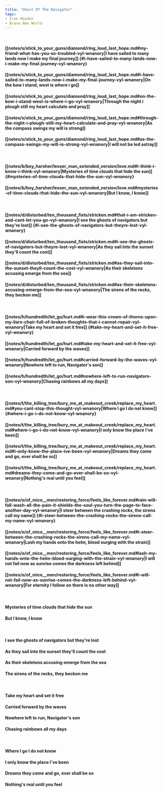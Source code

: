 ```yaml
---
title: "Ghost Of The Navigator"
tags:
- Iron Maiden
- Brave New World
---
```

&nbsp;
#### [[notes/s/stick_to_your_guns/diamond/ring_loud_last_hope.md#my-friend-what-has-you-so-troubled-vyl-wnanory|I have sailed to many lands now I make my final journey]] {#i-have-sailed-to-many-lands-now-i-make-my-final-journey-vyl-wnanory}
#### [[notes/s/stick_to_your_guns/diamond/ring_loud_last_hope.md#i-have-sailed-to-many-lands-now-i-make-my-final-journey-vyl-wnanory|On the bow i stand, west is where i go]]
#### [[notes/s/stick_to_your_guns/diamond/ring_loud_last_hope.md#on-the-bow-i-stand-west-is-where-i-go-vyl-wnanory|Through the night i plough still my heart calculate and pray]]
#### [[notes/s/stick_to_your_guns/diamond/ring_loud_last_hope.md#through-the-night-i-plough-still-my-heart-calculate-and-pray-vyl-wnanory|As the compass swings my will is strong]]
#### [[notes/s/stick_to_your_guns/diamond/ring_loud_last_hope.md#as-the-compass-swings-my-will-is-strong-vyl-wnanory|I will not be led astray]]
&nbsp;
#### [[notes/b/boy_harsher/lesser_man_extended_version/love.md#i-think-i-know-i-think-vyl-wnanory|Mysteries of time clouds that hide the sun]] {#mysteries-of-time-clouds-that-hide-the-sun-vyl-wnanory}
#### [[notes/b/boy_harsher/lesser_man_extended_version/love.md#mysteries-of-time-clouds-that-hide-the-sun-vyl-wnanory|But I know, I know]]
&nbsp;
#### [[notes/d/disturbed/ten_thousand_fists/stricken.md#that-i-am-stricken-and-cant-let-you-go-vyl-wnanory|I see the ghosts of navigators but they're lost]] {#i-see-the-ghosts-of-navigators-but-theyre-lost-vyl-wnanory}
#### [[notes/d/disturbed/ten_thousand_fists/stricken.md#i-see-the-ghosts-of-navigators-but-theyre-lost-vyl-wnanory|As they sail into the sunset they'll count the cost]]
#### [[notes/d/disturbed/ten_thousand_fists/stricken.md#as-they-sail-into-the-sunset-theyll-count-the-cost-vyl-wnanory|As their skeletons accusing emerge from the sea]]
#### [[notes/d/disturbed/ten_thousand_fists/stricken.md#as-their-skeletons-accusing-emerge-from-the-sea-vyl-wnanory|The sirens of the rocks, they beckon me]]
&nbsp;
#### [[notes/h/hundredth/let_go/hurt.md#i-wear-this-crown-of-thorns-upon-my-liars-chair-full-of-broken-thoughts-that-i-cannot-repair-vyl-wnanory|Take my heart and set it free]] {#take-my-heart-and-set-it-free-vyl-wnanory}
#### [[notes/h/hundredth/let_go/hurt.md#take-my-heart-and-set-it-free-vyl-wnanory|Carried forward by the waves]]
#### [[notes/h/hundredth/let_go/hurt.md#carried-forward-by-the-waves-vyl-wnanory|Nowhere left to run, Navigator's son]]
#### [[notes/h/hundredth/let_go/hurt.md#nowhere-left-to-run-navigators-son-vyl-wnanory|Chasing rainbows all my days]]
&nbsp;
#### [[notes/t/the_killing_tree/bury_me_at_makeout_creek/replace_my_heart.md#you-cant-stop-this-thought-vyl-wnanory|Where I go I do not know]] {#where-i-go-i-do-not-know-vyl-wnanory}
#### [[notes/t/the_killing_tree/bury_me_at_makeout_creek/replace_my_heart.md#where-i-go-i-do-not-know-vyl-wnanory|I only know the place I've been]]
#### [[notes/t/the_killing_tree/bury_me_at_makeout_creek/replace_my_heart.md#i-only-know-the-place-ive-been-vyl-wnanory|Dreams they come and go, ever shall be so]]
#### [[notes/t/the_killing_tree/bury_me_at_makeout_creek/replace_my_heart.md#dreams-they-come-and-go-ever-shall-be-so-vyl-wnanory|Nothing's real until you feel]]
&nbsp;
#### [[notes/o/of_mice__men/restoring_force/feels_like_forever.md#rain-will-fall-wash-all-the-pain-it-shields-the-soul-you-turn-the-page-to-face-another-day-vyl-wnanory|I steer between the crashing rocks, the sirens call my name]] {#i-steer-between-the-crashing-rocks-the-sirens-call-my-name-vyl-wnanory}
#### [[notes/o/of_mice__men/restoring_force/feels_like_forever.md#i-steer-between-the-crashing-rocks-the-sirens-call-my-name-vyl-wnanory|Lash my hands onto the helm, blood surging with the strain]]
#### [[notes/o/of_mice__men/restoring_force/feels_like_forever.md#lash-my-hands-onto-the-helm-blood-surging-with-the-strain-vyl-wnanory|I will not fail now as sunrise comes the darkness left behind]]
#### [[notes/o/of_mice__men/restoring_force/feels_like_forever.md#i-will-not-fail-now-as-sunrise-comes-the-darkness-left-behind-vyl-wnanory|For eternity I follow on there is no other way]]
&nbsp;
#### Mysteries of time clouds that hide the sun
#### But I know, I know
&nbsp;
#### I see the ghosts of navigators but they're lost
#### As they sail into the sunset they'll count the cost
#### As their skeletons accusing emerge from the sea
#### The sirens of the rocks, they beckon me
&nbsp;
#### Take my heart and set it free
#### Carried forward by the waves
#### Nowhere left to run, Navigator's son
#### Chasing rainbows all my days
&nbsp;
#### Where I go I do not know
#### I only know the place I've been
#### Dreams they come and go, ever shall be so
#### Nothing's real until you feel
